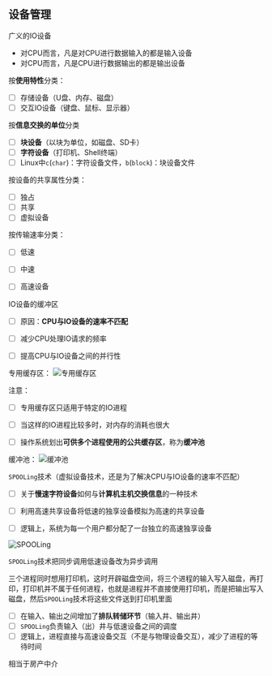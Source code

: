 ## 设备管理

广义的IO设备
- 对CPU而言，凡是对CPU进行数据输入的都是输入设备
- 对CPU而言，凡是CPU进行数据输出的都是输出设备

按**使用特性**分类：
- [ ] 存储设备（U盘、内存、磁盘）
- [ ] 交互IO设备（键盘、鼠标、显示器）

按**信息交换的单位**分类
- [ ] **块设备**（以块为单位，如磁盘、SD卡）
- [ ] **字符设备**（打印机、Shell终端）
- [ ] Linux中`c`(`char`)：字符设备文件，`b`(`block`)：块设备文件

按设备的共享属性分类：
- [ ] 独占
- [ ] 共享
- [ ] 虚拟设备

按传输速率分类：
- [ ] 低速
- [ ] 中速
- [ ] 高速设备



IO设备的缓冲区
- [ ] 原因：**CPU与IO设备的速率不匹配**
- [ ] 减少CPU处理IO请求的频率
- [ ] 提高CPU与IO设备之间的并行性


专用缓存区：
![专用缓存区](/imgs/linux_special_cache.png)


注意：
- [ ] 专用缓存区只适用于特定的IO进程
- [ ] 当这样的IO进程比较多时，对内存的消耗也很大
- [ ] 操作系统划出**可供多个进程使用的公共缓存区**，称为**缓冲池**



缓冲池：
![缓冲池](/imgs/linux_buffer_pool.png)


`SPOOLing`技术（虚拟设备技术，还是为了解决CPU与IO设备的速率不匹配）
- [ ] 关于**慢速字符设备**如何与**计算机主机交换信息**的一种技术
- [ ] 利用高速共享设备将低速的独享设备模拟为高速的共享设备
- [ ] 逻辑上，系统为每一个用户都分配了一台独立的高速独享设备


![SPOOLing](/imgs/linux_spooling.png)
 
`SPOOLing`技术把同步调用低速设备改为异步调用

三个进程同时想用打印机，这时开辟磁盘空间，将三个进程的输入写入磁盘，再打印，打印机并不属于任何进程，也就是进程并不直接使用打印机，而是把输出写入磁盘，然后`SPOOLing`技术将这些文件送到打印机里面



- [ ] 在输入、输出之间增加了**排队转储环节**（输入井、输出井）
- [ ] `SPOOLing`负责输入（出）井与低速设备之间的调度
- [ ] 逻辑上，进程直接与高速设备交互（不是与物理设备交互），减少了进程的等待时间

相当于房产中介
